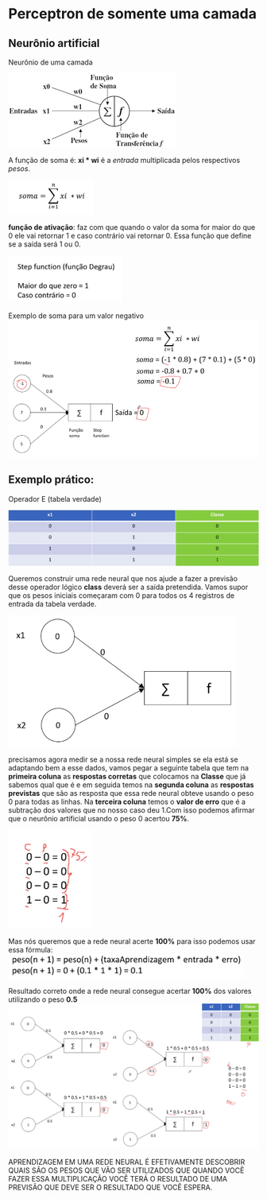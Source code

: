 # Perceptron de somente uma camada

## Neurônio artificial

Neurônio de uma camada

![alt text](../imagens/perceptron/image-1.png)

A função de soma é: **xi \* wi** é a _entrada_ multiplicada pelos respectivos _pesos_.

![alt text](../imagens/perceptron/funcao-soma.png)

**função de ativação**: faz com que quando o valor da soma for maior do que 0 ele vai retornar 1 e caso contrário vai retornar 0.
Essa função que define se a saída será 1 ou 0.

![alt text](../imagens/perceptron/funcao-step.png)

Exemplo de soma para um valor negativo
![alt text](../imagens/perceptron/exemplo-soma.png)

## Exemplo prático:

Operador E (tabela verdade)

![alt text](../imagens/perceptron/tabela-verdade.png)

Queremos construir uma rede neural que nos ajude a fazer a previsão desse operador lógico **class** deverá ser a saída pretendida.
Vamos supor que os pesos iniciais começaram com 0 para todos os 4 registros de entrada da tabela verdade.

![alt text](../imagens/perceptron/ex1-peso-0.png)

precisamos agora medir se a nossa rede neural simples se ela está se adaptando bem a esse dados, vamos pegar a seguinte tabela que tem na **primeira coluna** as **respostas corretas** que colocamos na **Classe** que já sabemos qual que é
e em seguida temos na **segunda coluna** as **respostas previstas** que são as resposta que essa rede neural obteve usando o peso 0 para todas as linhas. Na **terceira coluna** temos o **valor de erro** que é a subtração dos valores que no nosso caso deu 1.Com isso podemos afirmar que o neurônio artificial usando o peso 0 acertou **75%**.

![alt text](../imagens/perceptron/ex1-valores.png)

Mas nós queremos que a rede neural acerte **100%** para isso podemos usar essa fórmula:
![alt text](../imagens/perceptron/ex1-formula.png)

Resultado correto onde a rede neural consegue acertar **100%** dos valores utilizando o peso **0.5**
![alt text](../imagens/perceptron/ex1-resultado.png)

APRENDIZAGEM EM UMA REDE NEURAL É EFETIVAMENTE DESCOBRIR QUAIS SÃO OS PESOS QUE VÃO SER UTILIZADOS QUE QUANDO VOCÊ FAZER ESSA MULTIPLICAÇÃO VOCÊ TERÁ O RESULTADO DE UMA PREVISÃO QUE DEVE SER O RESULTADO QUE VOCÊ ESPERA.
